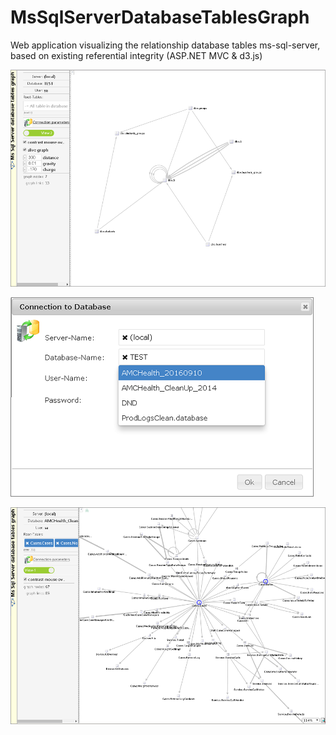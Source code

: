# MsSqlServerDatabaseTablesGraph
Web application visualizing the relationship database tables ms-sql-server, based on existing referential integrity (ASP.NET MVC &amp; d3.js)

<!--<a target="_blank" href="http://ssg.somee.com/ssg">[ live demo ]</a>-->

![alt tag](https://github.com/mamin-siberiayk/MsSqlServerDatabaseTablesGraph/blob/master/demo-img-1.png)

![alt tag](https://github.com/mamin-siberiayk/MsSqlServerDatabaseTablesGraph/blob/master/demo-img-2.png)

![alt tag](https://github.com/mamin-siberiayk/MsSqlServerDatabaseTablesGraph/blob/master/demo-img-3.png)
